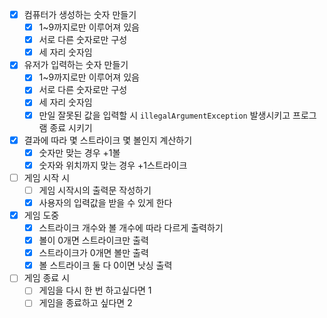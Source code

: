 - [x] 컴퓨터가 생성하는 숫자 만들기
    - [x] 1~9까지로만 이루어져 있음
    - [x] 서로 다른 숫자로만 구성
    - [x] 세 자리 숫자임
- [x] 유저가 입력하는 숫자 만들기
  - [x] 1~9까지로만 이루어져 있음
  - [x] 서로 다른 숫자로만 구성
  - [x] 세 자리 숫자임
  - [x] 만일 잘못된 값을 입력할 시 `illegalArgumentException` 발생시키고
  프로그램 종료 시키기
- [x] 결과에 따라 몇 스트라이크 몇 볼인지 계산하기
  - [x] 숫자만 맞는 경우 +1볼
  - [x] 숫자와 위치까지 맞는 경우 +1스트라이크
- [ ] 게임 시작 시
  - [ ] 게임 시작시의 출력문 작성하기
  - [x] 사용자의 입력값을 받을 수 있게 한다
- [x] 게임 도중
  - [x] 스트라이크 개수와 볼 개수에 따라 다르게 출력하기
  - [x] 볼이 0개면 스트라이크만 출력
  - [x] 스트라이크가 0개면 볼만 출력
  - [x] 볼 스트라이크 둘 다 0이면 낫싱 출력
- [ ] 게임 종료 시
  - [ ] 게임을 다시 한 번 하고싶다면 1
  - [ ] 게임을 종료하고 싶다면 2